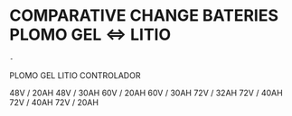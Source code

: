 
# COMPARATIVE CHANGE BATERIES PLOMO GEL <=> LITIO 


    -


PLOMO GEL           LITIO           CONTROLADOR

48V / 20AH          48V / 30AH
60V / 20AH          60V / 30AH
72V / 32AH          72V / 40AH
72V / 40AH          72V / 20AH
